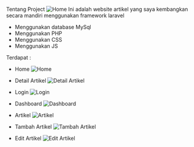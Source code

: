 Tentang Project
![Home](https://github.com/Diphs/Website-DefideaArtikel/assets/100171465/bd800345-e16f-4c66-aadb-6457d062ea27)
Ini adalah website artikel yang saya kembangkan secara mandiri menggunakan framework laravel
- Menggunakan database MySql
- Menggunakan PHP
- Menggunakan CSS
- Menggunakan JS

Terdapat :
- Home
  ![Home](https://github.com/Diphs/Website-DefideaArtikel/assets/100171465/ec7405eb-ddb8-4455-8a94-1f387488f06f)

- Detail Artikel
  ![Detail Artikel](https://github.com/Diphs/Website-DefideaArtikel/assets/100171465/9ffea423-f4a0-4231-b3b2-906d5b04a109)

- Login
  ![Login](https://github.com/Diphs/Website-DefideaArtikel/assets/100171465/3190da74-b53e-4f17-a1f1-a9f6d270c489)

- Dashboard
  ![Dashboard](https://github.com/Diphs/Website-DefideaArtikel/assets/100171465/1654fa90-0d53-4642-90b6-71991358b308)

- Artikel
  ![Artikel](https://github.com/Diphs/Website-DefideaArtikel/assets/100171465/6015fdaa-6cf0-4e50-9290-ab72871862af)

- Tambah Artikel
  ![Tambah Artikel](https://github.com/Diphs/Website-DefideaArtikel/assets/100171465/dbb40e9f-8ac4-4e0f-b4c8-fd95545e5626)

- Edit Artikel
  ![Edit Artikel](https://github.com/Diphs/Website-DefideaArtikel/assets/100171465/f8408bda-c7d0-4c38-9aa5-2ff2cd1a0208)

